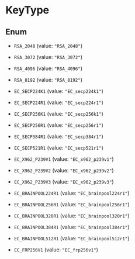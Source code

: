 

# KeyType

## Enum


* `RSA_2048` (value: `"RSA_2048"`)

* `RSA_3072` (value: `"RSA_3072"`)

* `RSA_4096` (value: `"RSA_4096"`)

* `RSA_8192` (value: `"RSA_8192"`)

* `EC_SECP224K1` (value: `"EC_secp224k1"`)

* `EC_SECP224R1` (value: `"EC_secp224r1"`)

* `EC_SECP256K1` (value: `"EC_secp256k1"`)

* `EC_SECP256R1` (value: `"EC_secp256r1"`)

* `EC_SECP384R1` (value: `"EC_secp384r1"`)

* `EC_SECP521R1` (value: `"EC_secp521r1"`)

* `EC_X962_P239V1` (value: `"EC_x962_p239v1"`)

* `EC_X962_P239V2` (value: `"EC_x962_p239v2"`)

* `EC_X962_P239V3` (value: `"EC_x962_p239v3"`)

* `EC_BRAINPOOL224R1` (value: `"EC_brainpool224r1"`)

* `EC_BRAINPOOL256R1` (value: `"EC_brainpool256r1"`)

* `EC_BRAINPOOL320R1` (value: `"EC_brainpool320r1"`)

* `EC_BRAINPOOL384R1` (value: `"EC_brainpool384r1"`)

* `EC_BRAINPOOL512R1` (value: `"EC_brainpool512r1"`)

* `EC_FRP256V1` (value: `"EC_frp256v1"`)




